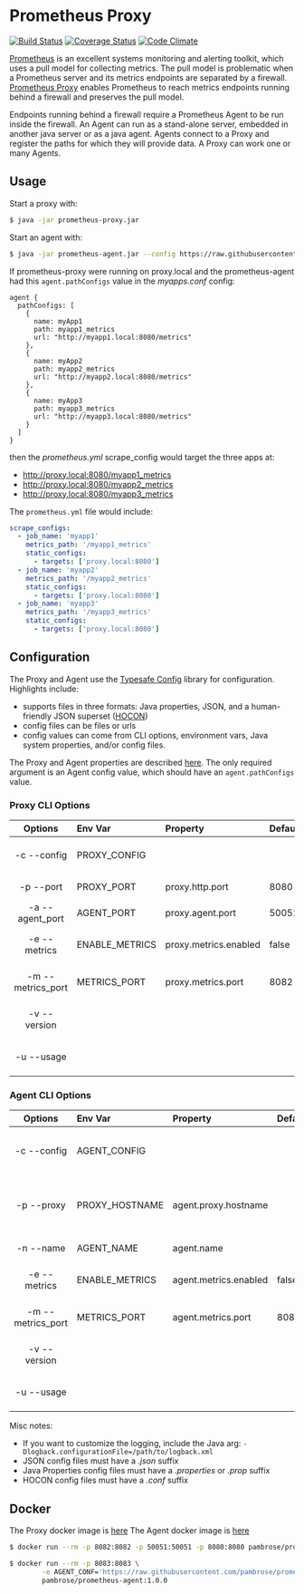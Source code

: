 # Prometheus Proxy

[![Build Status](https://travis-ci.org/pambrose/prometheus-proxy.svg?branch=master)](https://travis-ci.org/pambrose/prometheus-proxy)
[![Coverage Status](https://coveralls.io/repos/github/pambrose/prometheus-proxy/badge.svg?branch=master)](https://coveralls.io/github/pambrose/prometheus-proxy?branch=master)
[![Code Climate](https://codeclimate.com/github/pambrose/prometheus-proxy/badges/gpa.svg)](https://codeclimate.com/github/pambrose/prometheus-proxy)


[Prometheus](https://prometheus.io) is an excellent systems monitoring and alerting toolkit, which uses a pull model for 
collecting metrics. The pull model is problematic when a Prometheus server and its metrics endpoints are separated 
by a firewall. [Prometheus Proxy](https://github.com/pambrose/prometheus-proxy) enables Prometheus to 
reach metrics endpoints running behind a firewall and preserves the pull model. 

Endpoints running behind a firewall require a Prometheus Agent to be run inside the firewall. 
An Agent can run as a stand-alone server, embedded in another java server or as a java agent. 
Agents connect to a Proxy and register the paths for which they will provide data. A Proxy can work one or many Agents.

## Usage

Start a proxy with:

```bash
$ java -jar prometheus-proxy.jar
```

Start an agent with: 

```bash
$ java -jar prometheus-agent.jar --config https://raw.githubusercontent.com/pambrose/prometheus-proxy/master/examples/myapps.conf
```

If prometheus-proxy were running on proxy.local and the 
prometheus-agent had this `agent.pathConfigs` value in the *myapps.conf* config:

```hocon
agent {
  pathConfigs: [
    {
      name: myApp1
      path: myapp1_metrics
      url: "http://myapp1.local:8080/metrics"
    },
    {
      name: myApp2
      path: myapp2_metrics
      url: "http://myapp2.local:8080/metrics"
    },
    {
      name: myApp3
      path: myapp3_metrics
      url: "http://myapp3.local:8080/metrics"
    }
  ]
}
```

then the *prometheus.yml* scrape_config would target the three apps at:
* http://proxy.local:8080/myapp1_metrics
* http://proxy.local:8080/myapp2_metrics
* http://proxy.local:8080/myapp3_metrics

The `prometheus.yml` file would include:

```yaml
scrape_configs:
  - job_name: 'myapp1'
    metrics_path: '/myapp1_metrics'
    static_configs:
      - targets: ['proxy.local:8080']
  - job_name: 'myapp2'
    metrics_path: '/myapp2_metrics'
    static_configs:
      - targets: ['proxy.local:8080']
  - job_name: 'myapp3'
    metrics_path: '/myapp3_metrics'
    static_configs:
      - targets: ['proxy.local:8080']
```


## Configuration

The Proxy and Agent use the [Typesafe Config](https://github.com/typesafehub/config) library for configuration.
Highlights include:
* supports files in three formats: Java properties, JSON, and a human-friendly JSON superset ([HOCON](https://github.com/typesafehub/config#using-hocon-the-json-superset))
* config files can be files or urls
* config values can come from CLI options, environment vars, Java system properties, and/or config files.
  
The Proxy and Agent properties are described [here](https://github.com/pambrose/prometheus-proxy/blob/master/etc/config/config.conf).
The only required argument is an Agent config value, which should have an `agent.pathConfigs` value.


### Proxy CLI Options

| Options             | Env Var         | Property               |Default | Description                            |
|:-------------------:|:----------------|:-----------------------|:-------|:---------------------------------------|
| -c --config         | PROXY_CONFIG    |                        |        | Agent config file or url               |
| -p --port           | PROXY_PORT      | proxy.http.port        | 8080   | Proxy listen port                      |
| -a --agent_port     | AGENT_PORT      | proxy.agent.port       | 50051  | Grpc listen port                       |
| -e --metrics        | ENABLE_METRICS  | proxy.metrics.enabled  | false  | Enable proxy metrics                   |
| -m --metrics_port   | METRICS_PORT    | proxy.metrics.port     | 8082   | Proxy metrics listen port              |
| -v --version        |                 |                        |        | Print version info and exit            |
| -u --usage          |                 |                        |        | Print usage message and exit           |


### Agent CLI Options

| Options             | Env Var         | Property               |Default | Description                            |
|:-------------------:|:----------------|:-----------------------|:-------|:---------------------------------------|
| -c --config         | AGENT_CONFIG    |                        |        | Agent config file or url (required)    |
| -p --proxy          | PROXY_HOSTNAME  | agent.proxy.hostname   |        | Proxy hostname (can include :port)     |
| -n --name           | AGENT_NAME      | agent.name             |        | Agent name                             |
| -e --metrics        | ENABLE_METRICS  | agent.metrics.enabled  | false  | Enable agent metrics                   |
| -m --metrics_port   | METRICS_PORT    | agent.metrics.port     | 8083   | Agent metrics listen port              |
| -v --version        |                 |                        |        | Print version info and exit            |
| -u --usage          |                 |                        |        | Print usage message and exit           |

Misc notes:
* If you want to customize the logging, include the Java arg: `-Dlogback.configurationFile=/path/to/logback.xml`
* JSON config files must have a *.json* suffix
* Java Properties config files must have a *.properties*  or *.prop* suffix
* HOCON config files must have a *.conf* suffix

## Docker

The Proxy docker image is [here](https://hub.docker.com/r/pambrose/prometheus-proxy/)
The Agent docker image is [here](https://hub.docker.com/r/pambrose/prometheus-agent//)

```bash
$ docker run --rm -p 8082:8082 -p 50051:50051 -p 8080:8080 pambrose/prometheus-proxy:1.0.0
```

```bash
$ docker run --rm -p 8083:8083 \
        -e AGENT_CONF='https://raw.githubusercontent.com/pambrose/prometheus-proxy/master/examples/simple.conf' \
        pambrose/prometheus-agent:1.0.0
```
